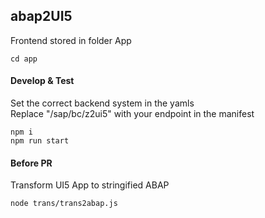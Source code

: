 ## abap2UI5 


Frontend stored in folder App
```
cd app
```

#### Develop & Test
Set the correct backend system in the yamls <br>
Replace "/sap/bc/z2ui5" with your endpoint in the manifest
```
npm i
npm run start
```

#### Before PR
Transform UI5 App to stringified ABAP
```
node trans/trans2abap.js 
```
